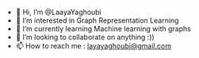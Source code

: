 - 👋 Hi, I’m @LaayaYaghoubi
- 👀 I’m interested in Graph Representation Learning
- 🌱 I’m currently learning Machine learning with graphs
- 💞️ I’m looking to collaborate on anything :))
- 📫 How to reach me : layayaghoubi@gmail.com

<!---
LaayaYaghoubi/LaayaYaghoubi is a ✨ special ✨ repository because its `README.md` (this file) appears on your GitHub profile.
You can click the Preview link to take a look at your changes.
--->
